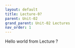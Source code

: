 ```yaml
---
layout: default
title: Lecture-0?
parent: Unit-02
grand_parent: Unit-02 Lectures
nav_order: 1
---
```


Hello world from Lecture ?